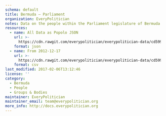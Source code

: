 ```yaml
---
schema: default
title: Bermuda — Parliament
organization: EveryPolitician
notes: Data on the people within the Parliament legislature of Bermuda.
resources:
  - name: All Data as Popolo JSON
    url: >-
      https://cdn.rawgit.com/everypolitician/everypolitician-data/cd599e845f102d32721041b2ee112bf55f4f74e6/data/Bermuda/Assembly/ep-popolo-v1.0.json
    format: json
  - name: From 2012-12-17
    url: >-
      https://cdn.rawgit.com/everypolitician/everypolitician-data/cd599e845f102d32721041b2ee112bf55f4f74e6/data/Bermuda/Assembly/term-2012.csv
    format: csv
last_modified: 2017-02-06T13:12:46
license: ''
category:
  - Bermuda
  - People
  - Groups & Bodies
maintainer: EveryPolitician
maintainer_email: team@everypolitician.org
more_info: http://docs.everypolitician.org
---
```

